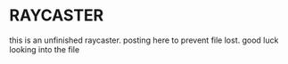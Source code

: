 # RAYCASTER

this is an unfinished raycaster. posting here to prevent file lost. good luck looking into the file

